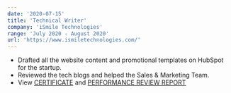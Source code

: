 ```yaml
---
date: '2020-07-15'
title: 'Technical Writer'
company: 'iSmile Technologies'
range: 'July 2020 - August 2020'
url: 'https://www.ismiletechnologies.com/'
---
```


- Drafted all the website content and promotional templates on HubSpot for the startup.
- Reviewed the tech blogs and helped the Sales & Marketing Team.
- View [CERTIFICATE](https://drive.google.com/file/d/1xc4SHoXSFWmLQfwBeYq7WwB5EjXsqMV9/view?usp=sharing) and [PERFORMANCE REVIEW REPORT](https://drive.google.com/file/d/1FVNB7SLHLwWB_QOSZFxIiSdy8O6Xbj2w/view?usp=sharing)
